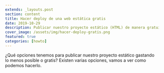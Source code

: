 ```yaml
---
extends: _layouts.post
section: content
title: Hacer deploy de una web estática gratis
date: 2019-10-29
description: Publicar nuestro proyecto estático (HTML) de manera gratuita paso a paso
cover_image: /assets/img/hacer-deploy-gratis.png
featured: true
categories: [howto]
---
```


¿Qué opciones tenemos para publicar nuestro proyecto estático gastando lo menos posible o gratis? Existen varias opciones, vamos a ver como podemos hacerlo.<!-- more -->

